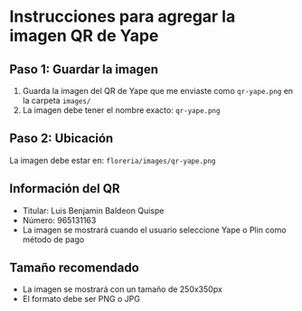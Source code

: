# Instrucciones para agregar la imagen QR de Yape

## Paso 1: Guardar la imagen
1. Guarda la imagen del QR de Yape que me enviaste como `qr-yape.png` en la carpeta `images/`
2. La imagen debe tener el nombre exacto: `qr-yape.png`

## Paso 2: Ubicación
La imagen debe estar en: `floreria/images/qr-yape.png`

## Información del QR
- Titular: Luis Benjamin Baldeon Quispe  
- Número: 965131163
- La imagen se mostrará cuando el usuario seleccione Yape o Plin como método de pago

## Tamaño recomendado
- La imagen se mostrará con un tamaño de 250x350px
- El formato debe ser PNG o JPG